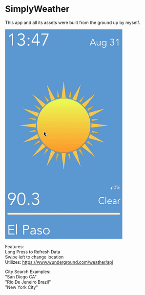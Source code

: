 # SimplyWeather

This app and all its assets were built from the ground up by myself.

![SCREENSHOT](SimplyWeather.gif)

Features:<br />
Long Press to Refresh Data<br />
Swipe left to change location<br />
Utilizes: https://www.wunderground.com/weather/api<br />

City Search Examples:<br />
"San Diego CA"<br />
"Rio De Jeneiro Brazil"<br />
"New York City"<br />
